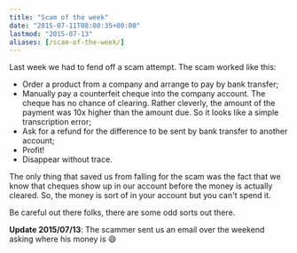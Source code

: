 ```yaml
---
title: "Scam of the week"
date: "2015-07-11T08:00:35+00:00"
lastmod: "2015-07-13"
aliases: [/scam-of-the-week/]
---
```


Last week we had to fend off a scam attempt. The scam worked like this:

- Order a product from a company and arrange to pay by bank transfer;
- Manually pay a counterfeit cheque into the company account. The cheque has no chance of clearing. Rather cleverly, the amount of the payment was 10x higher than the amount due. So it looks like a simple transcription error;
- Ask for a refund for the difference to be sent by bank transfer to another account;
- Profit!
- Disappear without trace.

The only thing that saved us from falling for the scam was the fact that we know that cheques show up in our account before the money is actually cleared. So, the money is sort of in your account but you can't spend it.

Be careful out there folks, there are some odd sorts out there.

**Update 2015/07/13**: The scammer sent us an email over the weekend asking where his money is :smile:
